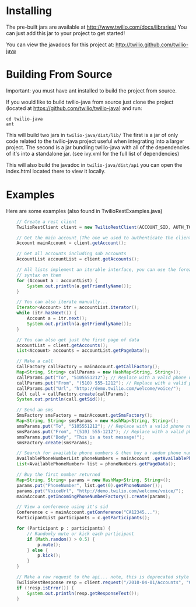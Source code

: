 # Installing 

The pre-built jars are available at http://www.twilio.com/docs/libraries/ You
can just add this jar to your project to get started!

You can view the javadocs for this project at:
http://twilio.github.com/twilio-java

# Building From Source

Important: you must have ant installed to build the project from source.

If you would like to build twilio-java from source just clone the project
(located at https://github.com/twilio/twilio-java) and run:

	cd twilio-java
	ant 

This will build two jars in `twilio-java/dist/lib/`  The first is a jar of
only code related to the twilio-java project useful when integrating into a
larger project.  The second is a jar bundling twilio-java with all of the
dependencies of it's into a standalone jar.  (see ivy.xml for the full list of
dependencies)

This will also build the javadoc in `twilio-java/dist/api` you can open the
index.html located there to view it locally.

# Examples

Here are some examples (also found in TwilioRestExamples.java) 

``` java
	// Create a rest client
	TwilioRestClient client = new TwilioRestClient(ACCOUNT_SID, AUTH_TOKEN);

	// Get the main account (The one we used to authenticate the client
	Account mainAccount = client.getAccount();

	// Get all accounts including sub accounts
	AccountList accountList = client.getAccounts();

	// All lists implement an iterable interface, you can use the foreach
	// syntax on them
	for (Account a : accountList) {
		System.out.println(a.getFriendlyName());
	}

	// You can also iterate manually...
	Iterator<Account> itr = accountList.iterator();
	while (itr.hasNext()) {
		Account a = itr.next();
		System.out.println(a.getFriendlyName());
	}

	// You can also get just the first page of data
	accountList = client.getAccounts();
	List<Account> accounts = accountList.getPageData();

	// Make a call
	CallFactory callFactory = mainAccount.getCallFactory();
	Map<String, String> callParams = new HashMap<String, String>();
	callParams.put("To", "5105551212"); // Replace with a valid phone number
	callParams.put("From", "(510) 555-1212"); // Replace with a valid phone number in your account
	callParams.put("Url", "http://demo.twilio.com/welcome/voice/");
	Call call = callFactory.create(callParams);
	System.out.println(call.getSid());

	// Send an sms
	SmsFactory smsFactory = mainAccount.getSmsFactory();
	Map<String, String> smsParams = new HashMap<String, String>();
	smsParams.put("To", "5105551212"); // Replace with a valid phone number
	smsParams.put("From", "(510) 555-1212"); // Replace with a valid phone number in your account
	smsParams.put("Body", "This is a test message!");
	smsFactory.create(smsParams);

	// Search for available phone numbers & then buy a random phone number
	AvailablePhoneNumberList phoneNumbers = mainAccount .getAvailablePhoneNumbers();
	List<AvailablePhoneNumber> list = phoneNumbers.getPageData();

	// Buy the first number returned
	Map<String, String> params = new HashMap<String, String>();
	params.put("PhoneNumber", list.get(0).getPhoneNumber());
	params.put("VoiceUrl", "http://demo.twilio.com/welcome/voice/");
	mainAccount.getIncomingPhoneNumberFactory().create(params);

	// View a conference using it's sid
	Conference c = mainAccount.getConference("CA12345...");
	ParticipantList participants = c.getParticipants();

	for (Participant p : participants) {
		// Randomly mute or kick each participant
		if (Math.random() > 0.5) {
			p.mute();
		} else {
			p.kick();
		}
	}

	// Make a raw request to the api... note, this is deprecated style
	TwilioRestResponse resp = client.request("/2010-04-01/Accounts", "GET", null);
	if (!resp.isError()) {
		System.out.println(resp.getResponseText());
	}
```

